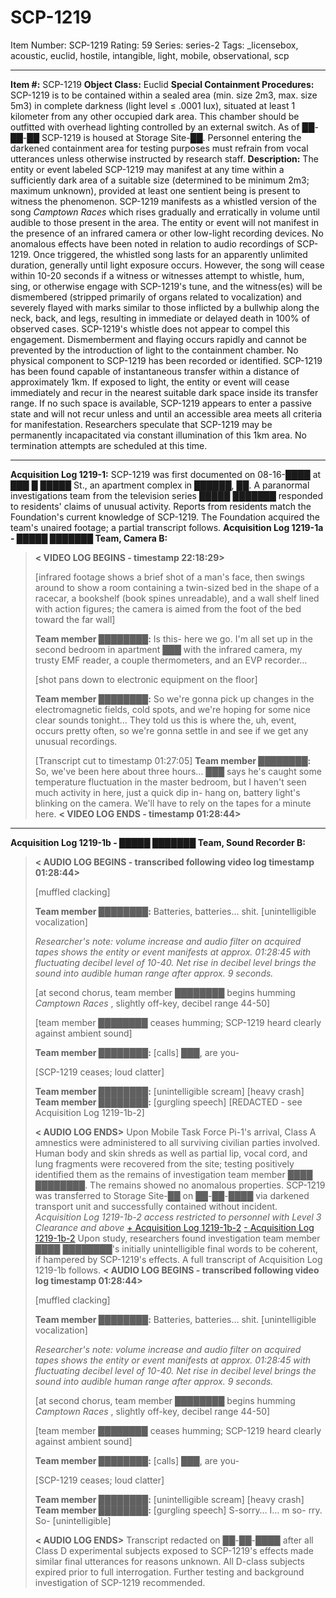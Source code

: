 # SCP-1219
Item Number: SCP-1219
Rating: 59
Series: series-2
Tags: _licensebox, acoustic, euclid, hostile, intangible, light, mobile, observational, scp

---

**Item #:** SCP-1219
**Object Class:** Euclid
**Special Containment Procedures:** SCP-1219 is to be contained within a sealed area (min. size 2m3, max. size 5m3) in complete darkness (light level ≤ .0001 lux), situated at least 1 kilometer from any other occupied dark area. This chamber should be outfitted with overhead lighting controlled by an external switch.
As of ██-██-██ SCP-1219 is housed at Storage Site-██. Personnel entering the darkened containment area for testing purposes must refrain from vocal utterances unless otherwise instructed by research staff.
**Description:** The entity or event labeled SCP-1219 may manifest at any time within a sufficiently dark area of a suitable size (determined to be minimum 2m3; maximum unknown), provided at least one sentient being is present to witness the phenomenon. SCP-1219 manifests as a whistled version of the song _Camptown Races_ which rises gradually and erratically in volume until audible to those present in the area. The entity or event will not manifest in the presence of an infrared camera or other low-light recording devices. No anomalous effects have been noted in relation to audio recordings of SCP-1219.
Once triggered, the whistled song lasts for an apparently unlimited duration, generally until light exposure occurs. However, the song will cease within 10-20 seconds if a witness or witnesses attempt to whistle, hum, sing, or otherwise engage with SCP-1219's tune, and the witness(es) will be dismembered (stripped primarily of organs related to vocalization) and severely flayed with marks similar to those inflicted by a bullwhip along the neck, back, and legs, resulting in immediate or delayed death in 100% of observed cases. SCP-1219's whistle does not appear to compel this engagement. Dismemberment and flaying occurs rapidly and cannot be prevented by the introduction of light to the containment chamber. No physical component to SCP-1219 has been recorded or identified.
SCP-1219 has been found capable of instantaneous transfer within a distance of approximately 1km. If exposed to light, the entity or event will cease immediately and recur in the nearest suitable dark space inside its transfer range. If no such space is available, SCP-1219 appears to enter a passive state and will not recur unless and until an accessible area meets all criteria for manifestation.
Researchers speculate that SCP-1219 may be permanently incapacitated via constant illumination of this 1km area. No termination attempts are scheduled at this time.
* * *
**Acquisition Log 1219-1:** SCP-1219 was first documented on 08-16-████ at ███ █ █████ St., an apartment complex in ██████, ██. A paranormal investigations team from the television series █████ ███████ responded to residents' claims of unusual activity. Reports from residents match the Foundation's current knowledge of SCP-1219.
The Foundation acquired the team's unaired footage; a partial transcript follows.
**Acquisition Log 1219-1a - █████ ███████ Team, Camera B:**
> **< VIDEO LOG BEGINS - timestamp 22:18:29>**  
>    
>  [infrared footage shows a brief shot of a man's face, then swings around to show a room containing a twin-sized bed in the shape of a racecar, a bookshelf (book spines unreadable), and a wall shelf lined with action figures; the camera is aimed from the foot of the bed toward the far wall]  
>    
>  **Team member ████████:** Is this- here we go. I'm all set up in the second bedroom in apartment ███ with the infrared camera, my trusty EMF reader, a couple thermometers, and an EVP recorder…  
>    
>  [shot pans down to electronic equipment on the floor]  
>    
>  **Team member ████████:** So we're gonna pick up changes in the electromagnetic fields, cold spots, and we're hoping for some nice clear sounds tonight… They told us this is where the, uh, event, occurs pretty often, so we're gonna settle in and see if we get any unusual recordings.  
>    
>  [Transcript cut to timestamp 01:27:05]
> **Team member ████████:** So, we've been here about three hours… ███ says he's caught some temperature fluctuation in the master bedroom, but I haven't seen much activity in here, just a quick dip in- hang on, battery light's blinking on the camera. We'll have to rely on the tapes for a minute here.
> **< VIDEO LOG ENDS - timestamp 01:28:44>**
* * *
**Acquisition Log 1219-1b - █████ ███████ Team, Sound Recorder B:**
> **< AUDIO LOG BEGINS - transcribed following video log timestamp 01:28:44>**  
>    
>  [muffled clacking]  
>    
>  **Team member ████████:** Batteries, batteries… shit. [unintelligible vocalization]  
>    
>  _Researcher's note: volume increase and audio filter on acquired tapes shows the entity or event manifests at approx. 01:28:45 with fluctuating decibel level of 10-40. Net rise in decibel level brings the sound into audible human range after approx. 9 seconds._  
>    
>  [at second chorus, team member ████████ begins humming _Camptown Races_ , slightly off-key, decibel range 44-50]  
>    
>  [team member ████████ ceases humming; SCP-1219 heard clearly against ambient sound]  
>    
>  **Team member ████████:** [calls] ███, are you-  
>    
>  [SCP-1219 ceases; loud clatter]  
>    
>  **Team member ████████:** [unintelligible scream]
> [heavy crash]
> **Team member ████████:** [gurgling speech] [REDACTED - see Acquisition Log 1219-1b-2]  
>    
>  **< AUDIO LOG ENDS>**
Upon Mobile Task Force Pi-1's arrival, Class A amnestics were administered to all surviving civilian parties involved. Human body and skin shreds as well as partial lip, vocal cord, and lung fragments were recovered from the site; testing positively identified them as the remains of investigation team member ████ ████████. The remains showed no anomalous properties. SCP-1219 was transferred to Storage Site-██ on ██-██-████ via darkened transport unit and successfully contained without incident.
_Acquisition Log 1219-1b-2 access restricted to personnel with Level 3 Clearance and above_
[\+ Acquisition Log 1219-1b-2](javascript:;)
[\- Acquisition Log 1219-1b-2](javascript:;)
Upon study, researchers found investigation team member ████ ████████'s initially unintelligible final words to be coherent, if hampered by SCP-1219's effects. A full transcript of Acquisition Log 1219-1b follows.
> **< AUDIO LOG BEGINS - transcribed following video log timestamp 01:28:44>**  
>    
>  [muffled clacking]  
>    
>  **Team member ████████:** Batteries, batteries… shit. [unintelligible vocalization]  
>    
>  _Researcher's note: volume increase and audio filter on acquired tapes shows the entity or event manifests at approx. 01:28:45 with fluctuating decibel level of 10-40. Net rise in decibel level brings the sound into audible human range after approx. 9 seconds._  
>    
>  [at second chorus, team member ████████ begins humming _Camptown Races_ , slightly off-key, decibel range 44-50]  
>    
>  [team member ████████ ceases humming; SCP-1219 heard clearly against ambient sound]  
>    
>  **Team member ████████:** [calls] ███, are you-  
>    
>  [SCP-1219 ceases; loud clatter]  
>    
>  **Team member ████████:** [unintelligible scream]
> [heavy crash]
> **Team member ████████:** [gurgling speech] S-sorry… I… m so- rry. So- [unintelligible]  
>    
>  **< AUDIO LOG ENDS>**
Transcript redacted on ██-██-████ after all Class D experimental subjects exposed to SCP-1219's effects made similar final utterances for reasons unknown. All D-class subjects expired prior to full interrogation. Further testing and background investigation of SCP-1219 recommended.